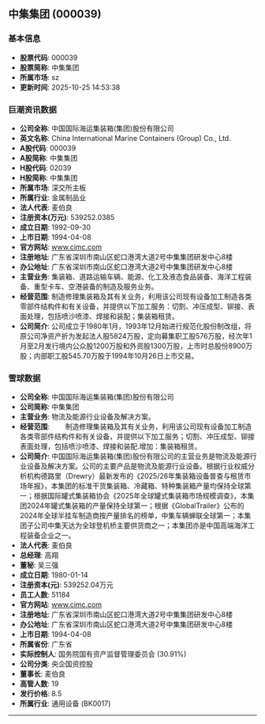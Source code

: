 ## 中集集团 (000039)

### 基本信息

- **股票代码**: 000039
- **股票简称**: 中集集团
- **所属市场**: sz
- **更新时间**: 2025-10-25 14:53:38

### 巨潮资讯数据

- **公司全称**: 中国国际海运集装箱(集团)股份有限公司
- **英文名称**: China International Marine Containers (Group) Co., Ltd.
- **A股代码**: 000039
- **A股简称**: 中集集团
- **H股代码**: 02039
- **H股简称**: 中集集团
- **所属市场**: 深交所主板
- **所属行业**: 金属制品业
- **法人代表**: 麦伯良
- **注册资本(万元)**: 539252.0385
- **成立日期**: 1992-09-30
- **上市日期**: 1994-04-08
- **官方网站**: www.cimc.com
- **注册地址**: 广东省深圳市南山区蛇口港湾大道2号中集集团研发中心8楼
- **办公地址**: 广东省深圳市南山区蛇口港湾大道2号中集集团研发中心8楼
- **主营业务**: 集装箱、道路运输车辆、能源、化工及液态食品装备、海洋工程装备、重型卡车、空港装备的制造及服务业务。
- **经营范围**: 制造修理集装箱及其有关业务，利用该公司现有设备加工制造各类零部件结构件和有关设备，并提供以下加工服务：切割、冲压成型、铆接、表面处理，包括喷沙喷漆、焊接和装配；集装箱租赁。
- **公司简介**: 公司成立于1980年1月，1993年12月始进行规范化股份制改组，将原公司净资产折为发起法人股5824万股，定向募集职工股576万股，经次年1月至2月发行境内公众股1200万股和外资股1300万股，上市时总股份8900万股；内部职工股545.70万股于1994年10月26日上市交易。

### 雪球数据

- **公司全称**: 中国国际海运集装箱(集团)股份有限公司
- **公司简称**: 中集集团
- **主营业务**: 物流及能源行业设备及解决方案。
- **经营范围**: 　　制造修理集装箱及其有关业务，利用该公司现有设备加工制造各类零部件结构件和有关设备，并提供以下加工服务；切割、冲压成型、铆接表面处理，包括喷沙喷漆、焊接和装配.增加：集装箱租赁。
- **公司简介**: 中国国际海运集装箱(集团)股份有限公司的主营业务是物流及能源行业设备及解决方案。公司的主要产品是物流及能源行业设备。根据行业权威分析机构德路里（Drewry）最新发布的《2025/26年集装箱设备普查与租赁市场年报》，本集团的标准干货集装箱、冷藏箱、特种集装箱产量均保持全球第一；根据国际罐式集装箱协会《2025年全球罐式集装箱市场规模调查》，本集团2024年罐式集装箱的产量保持全球第一；根据《GlobalTrailer》公布的2024年全球半挂车制造商按产量排名的榜单，中集车辆蝉联全球第一；本集团子公司中集天达为全球登机桥主要供货商之一；本集团亦是中国高端海洋工程装备企业之一。
- **法人代表**: 麦伯良
- **总经理**: 高翔
- **董秘**: 吴三强
- **成立日期**: 1980-01-14
- **注册资本(元)**: 539252.04万元
- **员工人数**: 51184
- **官方网站**: www.cimc.com
- **注册地址**: 广东省深圳市南山区蛇口港湾大道2号中集集团研发中心8楼
- **办公地址**: 广东省深圳市南山区蛇口港湾大道2号中集集团研发中心8楼
- **上市日期**: 1994-04-08
- **所属省份**: 广东省
- **实际控制人**: 国务院国有资产监督管理委员会 (30.91%)
- **公司分类**: 央企国资控股
- **董事长**: 麦伯良
- **高管人数**: 19
- **发行价格**: 8.5
- **所属行业**: 通用设备 (BK0017)

---
